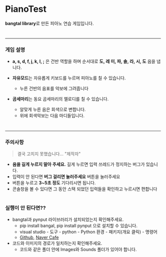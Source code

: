# PianoTest

**bangtal library**로 만든 피아노 연습 게임입니다.  
#


***
### 게임 설명
* **a, s, d, f, j, k, l, ;** 은 건반 역할을 하며 순서대로 **도, 레 미, 파, 솔, 라, 시, 도** 음을 냅니다.

* **자유모드**는 자유롭게 키보드를 누르며 피아노를 칠 수 있습니다.
  * 누른 건반의 음표를 악보에 그려줍니다

* **곰세마리**는 동요 곰세마리의 멜로디를 칠 수 있습니다.
  * 알맞게 누른 음은 회색으로 변합니다.
  * 위에 회색악보는 다음 마디들입니다.  
#
***
### 주의사항
> 결국 고치지 못했습니다... "제작자"
* **음을 길게 누르지 말아 주세요.** 길게 누르면 입력 쓰레드가 정지하는 버그가 있습니다.
* 입력이 안 된다면 **버그 걸리면 눌러주세요** 버튼을 눌러주세요
* 버튼을 누르고 **3~5초 정도** 기다리시면 됩니다.
* 콘솔창을 볼 수 있다면 그 동안 스택 되었던 입력들을 확인하고 누르시면 편합니다  
#

### 실행이 안 된다면??
* bangtal과 pynput 라이브러리가 설치되었는지 확인해주세요.
  * pip install bangal, pip install pynput 으로 설치할 수 있습니다.
  * visual studio - 도구 - python - Python 환경 - 패키지(개요 클릭) - 명령어
  * [Github](https://github.com/bosornd/bangtal.python), [Naver Cafe](https://cafe.naver.com/bangtal)
* 코드와 이미지의 경로가 일치하는지 확인해주세요.
  * 코드와 같은 폴더 안에 Images와 Sounds 폴더가 있어야 합니다.
